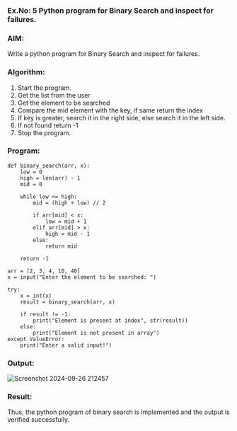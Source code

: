 ### Ex.No: 5 Python program for Binary Search and inspect for failures.
### AIM: 
Write a python program for Binary Search and inspect for failures.

### Algorithm:

1. Start the program. 
2. Get the list from the user 
3. Get the element to be searched 
4. Compare the mid element with the key, if same return the index 
5. If key is greater, search it in the right side, else search it in the left side. 
6. If not found return -1 
7. Stop the program. 

### Program:
```
def binary_search(arr, x):
    low = 0
    high = len(arr) - 1
    mid = 0

    while low <= high:
        mid = (high + low) // 2

        if arr[mid] < x:
            low = mid + 1
        elif arr[mid] > x:
            high = mid - 1
        else:
            return mid

    return -1

arr = [2, 3, 4, 10, 40]
x = input("Enter the element to be searched: ")

try:
    x = int(x)
    result = binary_search(arr, x)

    if result != -1:
        print("Element is present at index", str(result))
    else:
        print("Element is not present in array")
except ValueError:
    print("Enter a valid input!")
```










### Output:



![Screenshot 2024-09-26 212457](https://github.com/user-attachments/assets/227b7e40-5362-426b-9099-96f3c457cc15)




### Result:
Thus, the python program of binary search is implemented and the output is verified 
successfully. 

